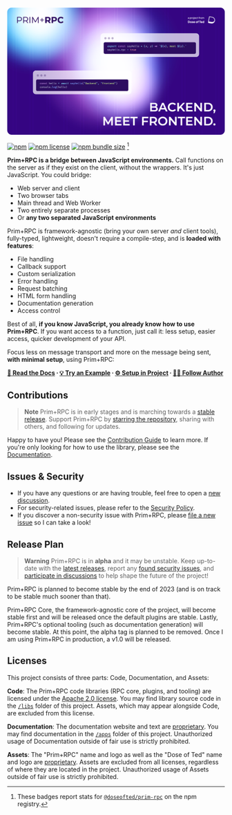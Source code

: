 [![Prim+RPC. Pictured are two very short JavaScript files: a simple function on the server-side and a call to that function on the client-side. Tagline: "Backend, meet Frontend"](./.github/docs-screenshot.png)](https://prim.doseofted.me/)

[![npm](https://img.shields.io/npm/v/@doseofted/prim-rpc?color=6D53FF&labelColor=2D0D60)](https://www.npmjs.com/package/@doseofted/prim-rpc)
[![npm license](https://img.shields.io/npm/l/%40doseofted%2Fprim-rpc?color=399EEC&labelColor=2D0D60)](https://spdx.org/licenses/Apache-2.0.html)
[![npm bundle size](https://img.shields.io/bundlephobia/minzip/@doseofted/prim-rpc/latest?color=EB84FF&labelColor=2D0D60)](https://bundlephobia.com/package/@doseofted/prim-rpc@latest)
[^1]

**Prim+RPC is a bridge between JavaScript environments.** Call functions on the server as if they exist on the client,
without the wrappers. It's just JavaScript. You could bridge:

- Web server and client
- Two browser tabs
- Main thread and Web Worker
- Two entirely separate processes
- Or **any two separated JavaScript environments**

Prim+RPC is framework-agnostic (bring your own server _and_ client tools), fully-typed, lightweight, doesn't require a
compile-step, and is **loaded with features**:

- File handling
- Callback support
- Custom serialization
- Error handling
- Request batching
- HTML form handling
- Documentation generation
- Access control

Best of all, **if you know JavaScript, you already know how to use Prim+RPC**. If you want access to a function, just
call it: less setup, easier access, quicker development of your API.

Focus less on message transport and more on the message being sent, **with minimal setup**, using Prim+RPC:

**[📖 Read the Docs](https://prim.doseofted.me/) ∙
[💡 Try an Example](https://prim.doseofted.me/docs/reference/examples) ∙
[⚙️ Setup in Project](https://prim.doseofted.me/docs/learn/setup) ∙ [🧑‍💻 Follow Author](https://doseofted.me/)**

## Contributions

<!-- prettier-ignore-start -->
> **Note**
> Prim+RPC is in early stages and is marching towards a [stable release](#release-plan). Support Prim+RPC by
> [starring the repository](https://github.com/doseofted/prim-rpc), sharing with others, and following for updates.
<!-- prettier-ignore-end -->

Happy to have you! Please see the [Contribution Guide](./CONTRIBUTING.md) to learn more. If you're only looking for how
to use the library, please see the [Documentation](https://prim.doseofted.me/).

## Issues & Security

- If you have any questions or are having trouble, feel free to open a
  [new discussion](https://github.com/doseofted/prim-rpc/discussions).
- For security-related issues, please refer to the [Security Policy](./SECURITY.md).
- If you discover a non-security issue with Prim+RPC, please
  [file a new issue](https://github.com/doseofted/prim-rpc/issues/new) so I can take a look!

## Release Plan

<!-- prettier-ignore-start -->
> **Warning**
> Prim+RPC is in **alpha** and it may be unstable. Keep up-to-date with the
> [latest releases](https://github.com/doseofted/prim-rpc/releases), report any
> [found security issues](https://github.com/doseofted/prim-rpc/security/advisories/new), and
> [participate in discussions](https://github.com/doseofted/prim-rpc/discussions) to help shape the future of the
> project!
<!-- prettier-ignore-end -->

Prim+RPC is planned to become stable by the end of 2023 (and is on track to be stable much sooner than that).

Prim+RPC Core, the framework-agnostic core of the project, will become stable first and will be released once the
default plugins are stable. Lastly, Prim+RPC's optional tooling (such as documentation generation) will become stable.
At this point, the alpha tag is planned to be removed. Once I am using Prim+RPC in production, a v1.0 will be released.

## Licenses

This project consists of three parts: Code, Documentation, and Assets:

**Code**: The Prim+RPC code libraries (RPC core, plugins, and tooling) are licensed under the
[Apache 2.0 license](./LICENSE.txt). You may find library source code in the [`/libs`](./libs/) folder of this project.
Assets, which may appear alongside Code, are excluded from this license.

**Documentation**: The documentation website and text are [proprietary](./LICENSE-DOCS.md). You may find documentation
in the [`/apps`](./apps/) folder of this project. Unauthorized usage of Documentation outside of fair use is strictly
prohibited.

**Assets**: The "Prim+RPC" name and logo as well as the "Dose of Ted" name and logo are
[proprietary](./LICENSE-ASSETS.md). Assets are excluded from all licenses, regardless of where they are located in the
project. Unauthorized usage of Assets outside of fair use is strictly prohibited.

[^1]:
    These badges report stats for [`@doseofted/prim-rpc`](https://www.npmjs.com/package/@doseofted/prim-rpc) on the npm
    registry.
